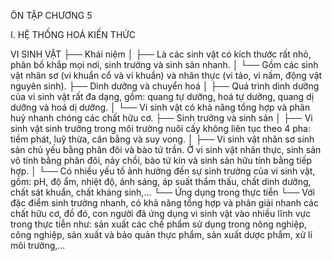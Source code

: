 ÔN TẬP CHƯƠNG 5

I. HỆ THỐNG HOÁ KIẾN THỨC

VI SINH VẬT
├── Khái niệm
│   ├── Là các sinh vật có kích thước rất nhỏ, phân bố khắp mọi nơi, sinh trưởng và sinh sản nhanh.
│   └── Gồm các sinh vật nhân sơ (vi khuẩn cổ và vi khuẩn) và nhân thực (vi tảo, vi nấm, động vật nguyên sinh).
├── Dinh dưỡng và chuyển hoá
│   ├── Quá trình dinh dưỡng của vi sinh vật rất đa dạng, gồm: quang tự dưỡng, hoá tự dưỡng, quang dị dưỡng và hoá dị dưỡng.
│   └── Vi sinh vật có khả năng tổng hợp và phân huỷ nhanh chóng các chất hữu cơ.
├── Sinh trưởng và sinh sản
│   ├── Vi sinh vật sinh trưởng trong môi trường nuôi cấy không liên tục theo 4 pha: tiềm phát, luỹ thừa, cân bằng và suy vong.
│   ├── Vi sinh vật nhân sơ sinh sản chủ yếu bằng phân đôi và bào tử trần. Ở vi sinh vật nhân thực, sinh sản vô tính bằng phân đôi, nảy chồi, bào tử kín và sinh sản hữu tính bằng tiếp hợp.
│   └── Có nhiều yếu tố ảnh hưởng đến sự sinh trưởng của vi sinh vật, gồm: pH, độ ẩm, nhiệt độ, ánh sáng, áp suất thẩm thấu, chất dinh dưỡng, chất sát khuẩn, chất kháng sinh,...
└── Ứng dụng trong thực tiễn
    └── Với đặc điểm sinh trưởng nhanh, có khả năng tổng hợp và phân giải nhanh các chất hữu cơ, đồ đó, con người đã ứng dụng vi sinh vật vào nhiều lĩnh vực trong thực tiễn như: sản xuất các chế phẩm sử dụng trong nông nghiệp, công nghiệp, sản xuất và bảo quản thực phẩm, sản xuất dược phẩm, xử lí môi trường,...